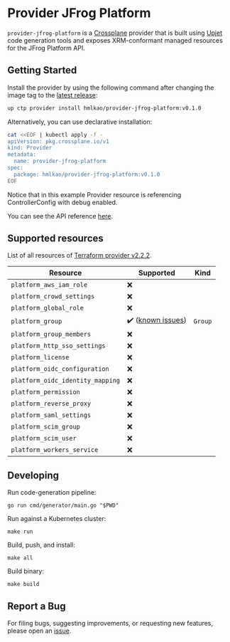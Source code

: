 # Provider JFrog Platform

`provider-jfrog-platform` is a [Crossplane](https://crossplane.io/) provider that
is built using [Upjet](https://github.com/crossplane/upjet) code
generation tools and exposes XRM-conformant managed resources for the
JFrog Platform API.

## Getting Started

Install the provider by using the following command after changing the image tag
to the [latest release](https://marketplace.upbound.io/providers/hmlkao/provider-jfrog-platform):

```bash
up ctp provider install hmlkao/provider-jfrog-platform:v0.1.0
```

Alternatively, you can use declarative installation:

```bash
cat <<EOF | kubectl apply -f -
apiVersion: pkg.crossplane.io/v1
kind: Provider
metadata:
  name: provider-jfrog-platform
spec:
  package: hmlkao/provider-jfrog-platform:v0.1.0
EOF
```

Notice that in this example Provider resource is referencing ControllerConfig with debug enabled.

You can see the API reference [here](https://doc.crds.dev/github.com/hmlkao/provider-jfrog-platform).

## Supported resources

List of all resources of [Terraform provider v2.2.2](https://registry.terraform.io/providers/jfrog/platform/2.2.2/docs).

| Resource                         | Supported                                                             | Kind             |
|----------------------------------|-----------------------------------------------------------------------|------------------|
| `platform_aws_iam_role`          | :x:                                                                   |                  |
| `platform_crowd_settings`        | :x:                                                                   |                  |
| `platform_global_role`           | :x:                                                                   |                  |
| `platform_group`                 | :heavy_check_mark: ([known issues](./KNOWN_ISSUES.md#platform_group)) | `Group`          |
| `platform_group_members`         | :x:                                                                   |                  |
| `platform_http_sso_settings`     | :x:                                                                   |                  |
| `platform_license`               | :x:                                                                   |                  |
| `platform_oidc_configuration`    | :x:                                                                   |                  |
| `platform_oidc_identity_mapping` | :x:                                                                   |                  |
| `platform_permission`            | :x:                                                                   |                  |
| `platform_reverse_proxy`         | :x:                                                                   |                  |
| `platform_saml_settings`         | :x:                                                                   |                  |
| `platform_scim_group`            | :x:                                                                   |                  |
| `platform_scim_user`             | :x:                                                                   |                  |
| `platform_workers_service`       | :x:                                                                   |                  |

## Developing

Run code-generation pipeline:

```console
go run cmd/generator/main.go "$PWD"
```

Run against a Kubernetes cluster:

```console
make run
```

Build, push, and install:

```console
make all
```

Build binary:

```console
make build
```

## Report a Bug

For filing bugs, suggesting improvements, or requesting new features, please
open an [issue](https://github.com/hmlkao/provider-jfrog-platform/issues).
